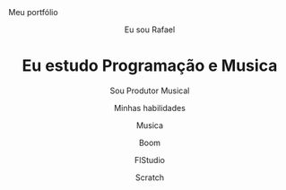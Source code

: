 <!DOCTYPE html>
<html lang="pt-br">

<head>
    <meta charset="UTF-8">
    <meta name="viewport" content="width=device-width, initial-scale=1.0">
    <link rel="stylesheet" href="style.css">
    Meu portfólio
</head>

<body>
    <header>
        <p>Eu sou Rafael</p>
        <h1>Eu estudo Programação e Musica</h1>
        <p>Sou Produtor Musical </p>
        <p>Minhas habilidades</p>
        <div>
            <p>Musica</p>
            <p>Boom</p>
            <p>FlStudio</p>
            <p>Scratch</p>
        </div>
    </header>
</body>

</html>
